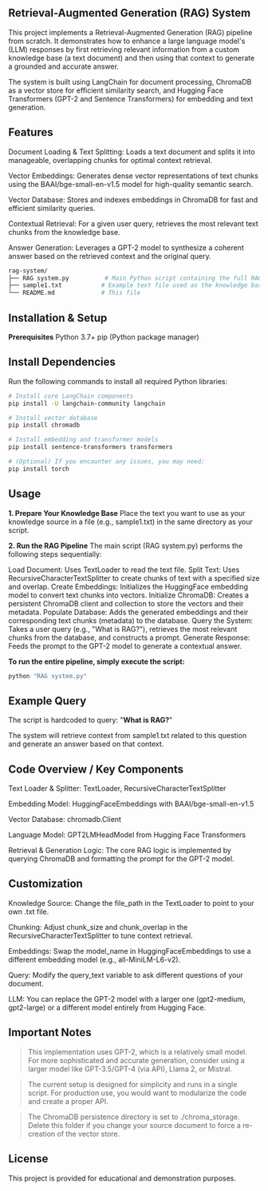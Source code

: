 ## Retrieval-Augmented Generation (RAG) System
This project implements a Retrieval-Augmented Generation (RAG) pipeline from scratch. It demonstrates how to enhance a large language model's (LLM) responses by first retrieving relevant information from a custom knowledge base (a text document) and then using that context to generate a grounded and accurate answer.

The system is built using LangChain for document processing, ChromaDB as a vector store for efficient similarity search, and Hugging Face Transformers (GPT-2 and Sentence Transformers) for embedding and text generation.

##  Features
Document Loading & Text Splitting: Loads a text document and splits it into manageable, overlapping chunks for optimal context retrieval.

Vector Embeddings: Generates dense vector representations of text chunks using the BAAI/bge-small-en-v1.5 model for high-quality semantic search.

Vector Database: Stores and indexes embeddings in ChromaDB for fast and efficient similarity queries.

Contextual Retrieval: For a given user query, retrieves the most relevant text chunks from the knowledge base.

Answer Generation: Leverages a GPT-2 model to synthesize a coherent answer based on the retrieved context and the original query.

```bash
rag-system/
├── RAG system.py          # Main Python script containing the full RAG pipeline
├── sample1.txt           # Example text file used as the knowledge base
└── README.md             # This file
```
## Installation & Setup
**Prerequisites**
Python 3.7+
pip (Python package manager)

## Install Dependencies
Run the following commands to install all required Python libraries:
```bash
# Install core LangChain components
pip install -U langchain-community langchain

# Install vector database
pip install chromadb

# Install embedding and transformer models
pip install sentence-transformers transformers

# (Optional) If you encounter any issues, you may need:
pip install torch
```
## Usage
**1. Prepare Your Knowledge Base**
Place the text you want to use as your knowledge source in a file (e.g., sample1.txt) in the same directory as your script.

**2. Run the RAG Pipeline**
The main script (RAG system.py) performs the following steps sequentially:

Load Document: Uses TextLoader to read the text file.
Split Text: Uses RecursiveCharacterTextSplitter to create chunks of text with a specified size and overlap.
Create Embeddings: Initializes the HuggingFace embedding model to convert text chunks into vectors.
Initialize ChromaDB: Creates a persistent ChromaDB client and collection to store the vectors and their metadata.
Populate Database: Adds the generated embeddings and their corresponding text chunks (metadata) to the database.
Query the System: Takes a user query (e.g., "What is RAG?"), retrieves the most relevant chunks from the database, and constructs a prompt.
Generate Response: Feeds the prompt to the GPT-2 model to generate a contextual answer.

**To run the entire pipeline, simply execute the script:**

```bash
python "RAG system.py"
```
## Example Query
The script is hardcoded to query: "**What is RAG?**"

The system will retrieve context from sample1.txt related to this question and generate an answer based on that context.

## Code Overview / Key Components
Text Loader & Splitter: TextLoader, RecursiveCharacterTextSplitter

Embedding Model: HuggingFaceEmbeddings with BAAI/bge-small-en-v1.5

Vector Database: chromadb.Client

Language Model: GPT2LMHeadModel from Hugging Face Transformers

Retrieval & Generation Logic: The core RAG logic is implemented by querying ChromaDB and formatting the prompt for the GPT-2 model.

## Customization
Knowledge Source: Change the file_path in the TextLoader to point to your own .txt file.

Chunking: Adjust chunk_size and chunk_overlap in the RecursiveCharacterTextSplitter to tune context retrieval.

Embeddings: Swap the model_name in HuggingFaceEmbeddings to use a different embedding model (e.g., all-MiniLM-L6-v2).

Query: Modify the query_text variable to ask different questions of your document.

LLM: You can replace the GPT-2 model with a larger one (gpt2-medium, gpt2-large) or a different model entirely from Hugging Face.

## Important Notes

>This implementation uses GPT-2, which is a relatively small model. For more sophisticated and accurate generation, consider using a larger model like GPT-3.5/GPT-4 (via API), Llama 2, or Mistral.

>The current setup is designed for simplicity and runs in a single script. For production use, you would want to modularize the code and create a proper API.

>The ChromaDB persistence directory is set to ./chroma_storage. Delete this folder if you change your source document to force a re-creation of the vector store.

## License
This project is provided for educational and demonstration purposes.



